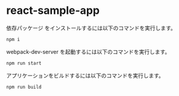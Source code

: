 # react-sample-app

依存パッケージ をインストールするには以下のコマンドを実行します。

```bash
npm i
```

webpack-dev-server を起動するには以下のコマンドを実行します。

```bash
npm run start
```

アプリケーションをビルドするには以下のコマンドを実行します。

```bash
npm run build
```
